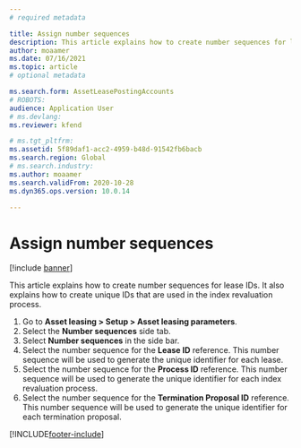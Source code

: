 ```yaml
---
# required metadata

title: Assign number sequences
description: This article explains how to create number sequences for lease IDs. It also explains how to create unique IDs that are used in the index revaluation process.
author: moaamer
ms.date: 07/16/2021
ms.topic: article
# optional metadata

ms.search.form: AssetLeasePostingAccounts
# ROBOTS: 
audience: Application User
# ms.devlang: 
ms.reviewer: kfend

# ms.tgt_pltfrm: 
ms.assetid: 5f89daf1-acc2-4959-b48d-91542fb6bacb
ms.search.region: Global
# ms.search.industry: 
ms.author: moaamer
ms.search.validFrom: 2020-10-28
ms.dyn365.ops.version: 10.0.14

---
```


# Assign number sequences

[!include [banner](../includes/banner.md)]

This article explains how to create number sequences for lease IDs. It also explains how to create unique IDs that are used in the index revaluation process.

1. Go to **Asset leasing \> Setup \> Asset leasing parameters**.
2. Select the **Number sequences** side tab.
3. Select **Number sequences** in the side bar.
4. Select the number sequence for the **Lease ID** reference. This number sequence will be used to generate the unique identifier for each lease.
5. Select the number sequence for the **Process ID** reference. This number sequence will be used to generate the unique identifier for each index revaluation process.
6. Select the number sequence for the **Termination Proposal ID** reference. This number sequence will be used to generate the unique identifier for each termination proposal.


[!INCLUDE[footer-include](../../includes/footer-banner.md)]

